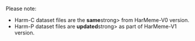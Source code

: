 Please note: 
<ul>
  <li>Harm-C dataset files are the <strong>same</strong>strong> from HarMeme-V0 version.</li>
  <li>Harm-P dataset files are <strong>updated</strong>strong> as part of HarMeme-V1 version.</li>
</ul>
